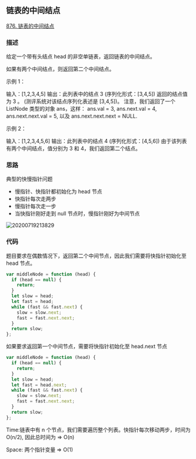 ## 链表的中间结点

[876. 链表的中间结点](https://leetcode-cn.com/problems/middle-of-the-linked-list/)

### 描述

给定一个带有头结点 head 的非空单链表，返回链表的中间结点。

如果有两个中间结点，则返回第二个中间结点。

示例 1：

输入：[1,2,3,4,5]
输出：此列表中的结点 3 (序列化形式：[3,4,5])
返回的结点值为 3 。 (测评系统对该结点序列化表述是 [3,4,5])。
注意，我们返回了一个 ListNode 类型的对象 ans，这样：
ans.val = 3, ans.next.val = 4, ans.next.next.val = 5, 以及 ans.next.next.next = NULL.

示例 2：

输入：[1,2,3,4,5,6]
输出：此列表中的结点 4 (序列化形式：[4,5,6])
由于该列表有两个中间结点，值分别为 3 和 4，我们返回第二个结点。

### 思路

典型的快慢指针问题

- 慢指针、快指针都初始化为 head 节点
- 快指针每次走两步
- 慢指针每次走一步
- 当快指针刚好走到 null 节点时，慢指针刚好为中间节点

![20200719213829]( https://supyyy-1259673491.cos.ap-beijing.myqcloud.com/2020/pictures20200719213829.png)


### 代码

题目要求在偶数情况下，返回第二个中间节点，因此我们需要将快指针初始化至 head 节点。

```js
var middleNode = function (head) {
  if (head == null) {
    return;
  }
  let slow = head;
  let fast = head;
  while (fast && fast.next) {
    slow = slow.next;
    fast = fast.next.next;
  }
  return slow;
};
```

如果要求返回第一个中间节点，需要将快指针初始化至 head.next 节点

```js
var middleNode = function (head) {
  if (head == null) {
    return;
  }
  let slow = head;
  let fast = head.next;
  while (fast && fast.next) {
    slow = slow.next;
    fast = fast.next.next;
  }
  return slow;
};
```

Time:链表中有 n 个节点，我们需要遍历整个列表。快指针每次移动两步，时间为 O(n/2), 因此总时间为 => O(n)

Space: 两个指针变量 => O(1)
